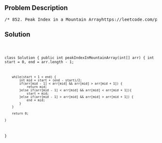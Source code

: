 <!--
<style>
  body { font-family: Arial, sans-serif; }
  .container { max-width: 700px; margin: 0 auto; padding: 10px; }
  .comment-block { background-color: #f9f9f9; padding: 10px; border-left: 5px solid #ccc; overflow-wrap: break-word; white-space: pre-wrap; }
  .code-block { background-color: #f4f4f4; padding: 10px; border: 1px solid #ddd; overflow-wrap: break-word; white-space: pre-wrap; }
</style>
-->

<div class='container'>
<h2>Problem Description</h2>
<div class='comment-block'>
<pre>
/* 852. Peak Index in a Mountain Arrayhttps://leetcode.com/problems/peak-index-in-a-mountain-array/Let's call an array arr a mountain if the following properties hold:arr.length >= 3There exists some i with 0 < i < arr.length - 1 such that:arr[0] < arr[1] < ... arr[i-1] < arr[i]arr[i] > arr[i+1] > ... > arr[arr.length - 1]Given an integer array arr that is guaranteed to be a mountain, return anyi such that arr[0] < arr[1] < ... arr[i - 1] < arr[i] > arr[i + 1] > ... >arr[arr.length - 1].Example 1:Input: arr = [0,1,0]Output: 1Example 2:Input: arr = [0,2,1,0]Output: 1Example 3:Input: arr = [0,10,5,2]Output: 1Example 4:Input: arr = [3,4,5,1]Output: 2Example 5:Input: arr = [24,69,100,99,79,78,67,36,26,19]Output: 2Constraints:3 <= arr.length <= 1040 <= arr[i] <= 106arr is guaranteed to be a mountain array.Follow up: Finding the O(n) is straightforward, could you find an O(log(n))solution?*/</pre>
</div>

<h2>Solution</h2>
<div class='code-block'>
<pre><code class='language-java'>

class Solution {
    public int peakIndexInMountainArray(int[] arr) {
        int start = 0, end = arr.length - 1;
        
        while(start + 1 < end) {
            int mid = start + (end - start)/2;
            if(arr[mid - 1] < arr[mid] && arr[mid] > arr[mid + 1]) {
                return mid;
            }else if(arr[mid - 1] < arr[mid] && arr[mid] < arr[mid + 1]){
                start = mid;
            }else if(arr[mid - 1] > arr[mid] && arr[mid] > arr[mid + 1]) {
                end = mid;
            }
        }
        
        return 0;
        
    }
}</code></pre>
</div>
</div>
